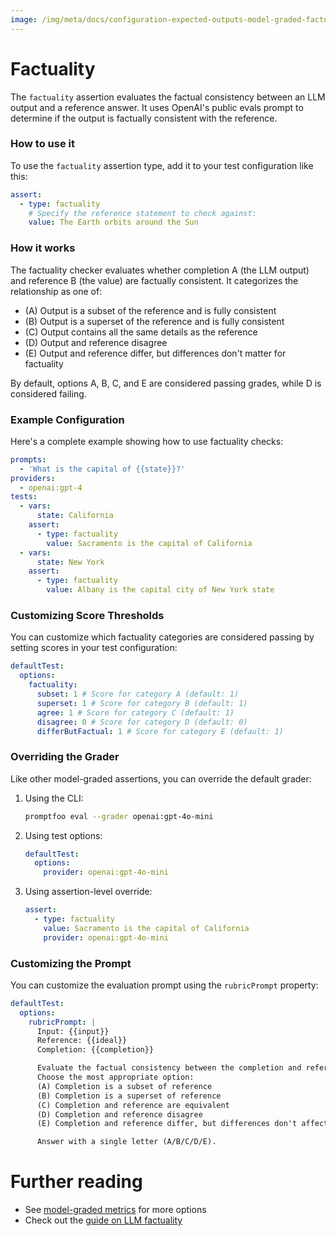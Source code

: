 ```yaml
---
image: /img/meta/docs/configuration-expected-outputs-model-graded-factuality-md.png
---
```


# Factuality

The `factuality` assertion evaluates the factual consistency between an LLM output and a reference answer. It uses OpenAI's public evals prompt to determine if the output is factually consistent with the reference.

### How to use it

To use the `factuality` assertion type, add it to your test configuration like this:

```yaml
assert:
  - type: factuality
    # Specify the reference statement to check against:
    value: The Earth orbits around the Sun
```

### How it works

The factuality checker evaluates whether completion A (the LLM output) and reference B (the value) are factually consistent. It categorizes the relationship as one of:

- (A) Output is a subset of the reference and is fully consistent
- (B) Output is a superset of the reference and is fully consistent
- (C) Output contains all the same details as the reference
- (D) Output and reference disagree
- (E) Output and reference differ, but differences don't matter for factuality

By default, options A, B, C, and E are considered passing grades, while D is considered failing.

### Example Configuration

Here's a complete example showing how to use factuality checks:

```yaml
prompts:
  - 'What is the capital of {{state}}?'
providers:
  - openai:gpt-4
tests:
  - vars:
      state: California
    assert:
      - type: factuality
        value: Sacramento is the capital of California
  - vars:
      state: New York
    assert:
      - type: factuality
        value: Albany is the capital city of New York state
```

### Customizing Score Thresholds

You can customize which factuality categories are considered passing by setting scores in your test configuration:

```yaml
defaultTest:
  options:
    factuality:
      subset: 1 # Score for category A (default: 1)
      superset: 1 # Score for category B (default: 1)
      agree: 1 # Score for category C (default: 1)
      disagree: 0 # Score for category D (default: 0)
      differButFactual: 1 # Score for category E (default: 1)
```

### Overriding the Grader

Like other model-graded assertions, you can override the default grader:

1. Using the CLI:

   ```sh
   promptfoo eval --grader openai:gpt-4o-mini
   ```

2. Using test options:

   ```yaml
   defaultTest:
     options:
       provider: openai:gpt-4o-mini
   ```

3. Using assertion-level override:
   ```yaml
   assert:
     - type: factuality
       value: Sacramento is the capital of California
       provider: openai:gpt-4o-mini
   ```

### Customizing the Prompt

You can customize the evaluation prompt using the `rubricPrompt` property:

```yaml
defaultTest:
  options:
    rubricPrompt: |
      Input: {{input}}
      Reference: {{ideal}}
      Completion: {{completion}}

      Evaluate the factual consistency between the completion and reference.
      Choose the most appropriate option:
      (A) Completion is a subset of reference
      (B) Completion is a superset of reference
      (C) Completion and reference are equivalent
      (D) Completion and reference disagree
      (E) Completion and reference differ, but differences don't affect factuality

      Answer with a single letter (A/B/C/D/E).
```

# Further reading

- See [model-graded metrics](/docs/configuration/expected-outputs/model-graded) for more options
- Check out the [guide on LLM factuality](/docs/guides/factuality-eval)
